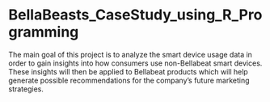 # BellaBeasts_CaseStudy_using_R_Programming
The main goal of this project is to analyze the smart device usage data in order to gain insights into how consumers use non-Bellabeat smart devices. These insights will then be applied to Bellabeat products which will help generate possible recommendations for the company’s future marketing strategies.
